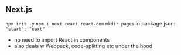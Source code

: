 ## Next.js
`npm init -y`
`npm i next react react-dom`
`mkdir pages`
in package.json: `"start": "next"`

- no need to import React in components
- also deals w Webpack, code-splitting etc under the hood
